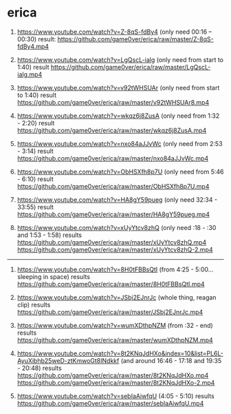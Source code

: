 # erica

1. https://www.youtube.com/watch?v=Z-8qS-fdBy4
(only need 00:16 – 00:30)
result: https://github.com/game0ver/erica/raw/master/Z-8qS-fdBy4.mp4
 
2. https://www.youtube.com/watch?v=LgQscL-ialg
(only need from start to 1:40) 
result https://github.com/game0ver/erica/raw/master/LgQscL-ialg.mp4
 
3. https://www.youtube.com/watch?v=v92tWHSUAr
(only need from start to 1:40)
result https://github.com/game0ver/erica/raw/master/v92tWHSUAr8.mp4

4. https://www.youtube.com/watch?v=wkqz6j8ZusA
(only need from 1:32 - 2:20) 
result https://github.com/game0ver/erica/raw/master/wkqz6j8ZusA.mp4

5. https://www.youtube.com/watch?v=nxo84aJJvWc
(only need from 2:53 - 3:14) 
result https://github.com/game0ver/erica/raw/master/nxo84aJJvWc.mp4

6. https://www.youtube.com/watch?v=ObHSXfh8p7U
(only need from 5:46 - 6:10) 
result https://github.com/game0ver/erica/raw/master/ObHSXfh8p7U.mp4

7. https://www.youtube.com/watch?v=HA8gY59pueg
(only need 32:34 - 33:55) 
result https://github.com/game0ver/erica/raw/master/HA8gY59pueg.mp4

8. https://www.youtube.com/watch?v=xUyYtcv8zhQ
(only need :18 - :30 and 1:53 - 1:58) 
results https://github.com/game0ver/erica/raw/master/xUyYtcv8zhQ.mp4 https://github.com/game0ver/erica/raw/master/xUyYtcv8zhQ-2.mp4

--------


1. https://www.youtube.com/watch?v=8H0tFBBsQtI
(from 4:25 - 5:00... sleeping in space)
results https://github.com/game0ver/erica/raw/master/8H0tFBBsQtI.mp4

2. https://www.youtube.com/watch?v=JSbj2EJnrJc
(whole thing, reagan clip)
results https://github.com/game0ver/erica/raw/master/JSbj2EJnrJc.mp4

3. https://www.youtube.com/watch?v=wumXDthpNZM
(from :32 - end)
results https://github.com/game0ver/erica/raw/master/wumXDthpNZM.mp4

4. https://www.youtube.com/watch?v=8t2KNqJdHXo&index=10&list=PL6L-AyuXibhb25weD-ztKmwoGt8INdkkf 
(and around 16:46 - 17:18 and 19:35 - 20:48)
results https://github.com/game0ver/erica/raw/master/8t2KNqJdHXo.mp4 https://github.com/game0ver/erica/raw/master/8t2KNqJdHXo-2.mp4

5. https://www.youtube.com/watch?v=sebIaAiwfqU
(4:05 - 5:10)
results https://github.com/game0ver/erica/raw/master/sebIaAiwfqU.mp4
